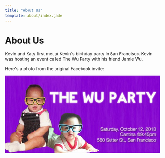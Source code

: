 ```yaml
---
title: "About Us"
template: about/index.jade
---
```


# About Us

Kevin and Katy first met at Kevin's birthday party in San Francisco. Kevin was
hosting an event called The Wu Party with his friend Jamie Wu.

Here's a photo from the original Facebook invite:

<img class="pure-img" src="/about/wu-party-cover.jpg" alt="Wu Party Facebook Invite">
